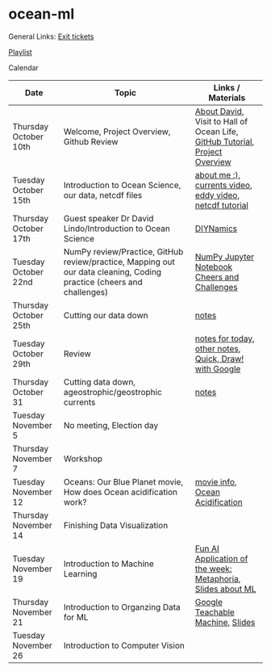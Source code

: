 # ocean-ml

General Links:
[Exit tickets](https://docs.google.com/forms/d/e/1FAIpQLSfsxnziDqgi37Dt_TLSYkIe0KuvZZAgwfX-sCrVf3oFcm8oyA/viewform?usp=sf_link)

[Playlist](https://docs.google.com/spreadsheets/d/1ZSeXgPK3O_-eN1yIHNxt3gs5BrxWRAwwLJfhDrIfHMU/edit?usp=sharing)

Calendar 

Date | Topic | Links / Materials
-----|------ | ------
Thursday October 10th | Welcome, Project Overview, Github Review | [About David](https://www.lindolab.org), Visit to Hall of Ocean Life, [GitHub Tutorial](https://github.com/madesai22/ocean-ml/blob/master/githubguide.md), [Project Overview](https://docs.google.com/presentation/d/1Bc4cwUtR7_GL2sYTmLbf_lsP73Djew41mYnsg5gxuAc/edit#slide=id.g62e1c0553b_0_103)
Tuesday October 15th | Introduction to Ocean Science, our data, netcdf files | [about me :)](https://docs.google.com/presentation/d/1NuTtptPGKhsEaT7ruuVCyc6ePzO-LdGVo63RlxZZXWM/edit?usp=sharing), [currents video](https://www.youtube.com/watch?v=p4pWafuvdrY), [eddy video](https://www.youtube.com/watch?v=LzlbaGIPAA0), [netcdf tutorial](https://github.com/madesai22/ocean-ml/blob/master/NetCDF-tutorial.ipynb)
Thursday October 17th | Guest speaker Dr David Lindo/Introduction to Ocean Science | [DIYNamics](https://diynamics.github.io/pages/about.html)
Tuesday October 22nd | NumPy review/Practice, GitHub review/practice, Mapping out our data cleaning, Coding practice (cheers and challenges) | [NumPy Jupyter Notebook](https://github.com/madesai22/ocean-ml/blob/master/NumPy_arrays.ipynb) [Cheers and Challenges](https://github.com/madesai22/ocean-ml/blob/master/Cheers%20and%20Challenges.ipynb)
Thursday October 25th | Cutting our data down | [notes](https://github.com/madesai22/ocean-ml/blob/master/cutting_data.md)
Tuesday October 29th | Review|[notes for today](https://github.com/madesai22/ocean-ml/blob/master/session-10-29/Session-10-29.md), [other notes](https://github.com/madesai22/ocean-ml/blob/master/cutting_data.md), [Quick, Draw! with Google](https://quickdraw.withgoogle.com)
Thursday October 31 | Cutting data down, ageostrophic/geostrophic currents| [notes](https://github.com/madesai22/ocean-ml/blob/master/session-10-31/session-10-31.md)
Tuesday November 5 | No meeting, Election day |
Thursday November 7 | Workshop |
Tuesday November 12 | Oceans: Our Blue Planet movie, How does Ocean acidification work? | [movie info](https://www.amnh.org/exhibitions/3d-and-2d-films/oceans-our-blue-planet), [Ocean Acidification](https://www.youtube.com/watch?v=GL7qJYKzcsk)
Thursday November 14 | Finishing Data Visualization |
Tuesday November 19| Introduction to Machine Learning | [Fun AI Application of the week: Metaphoria](https://metaphor.ga), [Slides about ML](https://docs.google.com/presentation/d/1PoBDwWU-9ubRLOZLUqNlONPtjH3_SLh552pXAvatn_c/edit?usp=sharing)
Thursday November 21 | Introduction to Organzing Data for ML | [Google Teachable Machine](https://teachablemachine.withgoogle.com), [Slides](https://docs.google.com/presentation/d/17zZ4Xcd3Jup232P5yJsE2InKG-jXf8qk7qdICPO2qt4/edit?usp=sharing)
Tuesday November 26| Introduction to Computer Vision | 
